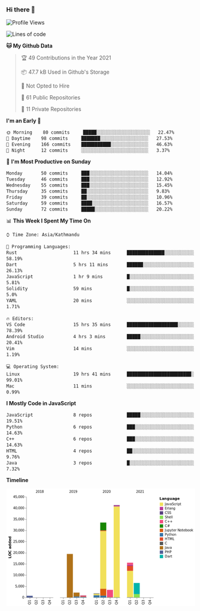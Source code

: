 ### Hi there 👋


<!--START_SECTION:waka-->
![Profile Views](http://img.shields.io/badge/Profile%20Views-0-blue)

![Lines of code](https://img.shields.io/badge/From%20Hello%20World%20I%27ve%20Written-125892%20lines%20of%20code-blue)

**🐱 My Github Data** 

> 🏆 49 Contributions in the Year 2021
 > 
> 📦 47.7 kB Used in Github's Storage 
 > 
> 🚫 Not Opted to Hire
 > 
> 📜 61 Public Repositories 
 > 
> 🔑 11 Private Repositories  
 > 
**I'm an Early 🐤** 

```text
🌞 Morning    80 commits     █████░░░░░░░░░░░░░░░░░░░░   22.47% 
🌆 Daytime    98 commits     ███████░░░░░░░░░░░░░░░░░░   27.53% 
🌃 Evening    166 commits    ███████████░░░░░░░░░░░░░░   46.63% 
🌙 Night      12 commits     ░░░░░░░░░░░░░░░░░░░░░░░░░   3.37%

```
📅 **I'm Most Productive on Sunday** 

```text
Monday       50 commits     ███░░░░░░░░░░░░░░░░░░░░░░   14.04% 
Tuesday      46 commits     ███░░░░░░░░░░░░░░░░░░░░░░   12.92% 
Wednesday    55 commits     ███░░░░░░░░░░░░░░░░░░░░░░   15.45% 
Thursday     35 commits     ██░░░░░░░░░░░░░░░░░░░░░░░   9.83% 
Friday       39 commits     ██░░░░░░░░░░░░░░░░░░░░░░░   10.96% 
Saturday     59 commits     ████░░░░░░░░░░░░░░░░░░░░░   16.57% 
Sunday       72 commits     █████░░░░░░░░░░░░░░░░░░░░   20.22%

```


📊 **This Week I Spent My Time On** 

```text
⌚︎ Time Zone: Asia/Kathmandu

💬 Programming Languages: 
Rust                     11 hrs 34 mins      ██████████████░░░░░░░░░░░   58.19% 
Dart                     5 hrs 11 mins       ██████░░░░░░░░░░░░░░░░░░░   26.13% 
JavaScript               1 hr 9 mins         █░░░░░░░░░░░░░░░░░░░░░░░░   5.81% 
Solidity                 59 mins             █░░░░░░░░░░░░░░░░░░░░░░░░   5.0% 
YAML                     20 mins             ░░░░░░░░░░░░░░░░░░░░░░░░░   1.71%

🔥 Editors: 
VS Code                  15 hrs 35 mins      ███████████████████░░░░░░   78.39% 
Android Studio           4 hrs 3 mins        █████░░░░░░░░░░░░░░░░░░░░   20.41% 
Vim                      14 mins             ░░░░░░░░░░░░░░░░░░░░░░░░░   1.19%

💻 Operating System: 
Linux                    19 hrs 41 mins      ████████████████████████░   99.01% 
Mac                      11 mins             ░░░░░░░░░░░░░░░░░░░░░░░░░   0.99%

```

**I Mostly Code in JavaScript** 

```text
JavaScript               8 repos             █████░░░░░░░░░░░░░░░░░░░░   19.51% 
Python                   6 repos             ███░░░░░░░░░░░░░░░░░░░░░░   14.63% 
C++                      6 repos             ███░░░░░░░░░░░░░░░░░░░░░░   14.63% 
HTML                     4 repos             ██░░░░░░░░░░░░░░░░░░░░░░░   9.76% 
Java                     3 repos             █░░░░░░░░░░░░░░░░░░░░░░░░   7.32%

```


**Timeline**

![Chart not found](https://raw.githubusercontent.com/voidash/voidash/main/charts/bar_graph.png) 


<!--END_SECTION:waka-->


<!--
**voidash/voidash** is a ✨ _special_ ✨ repository because its `README.md` (this file) appears on your GitHub profile.

Here are some ideas to get you started:

- 🔭 I’m currently working on ...
- 🌱 I’m currently learning ...
- 👯 I’m looking to collaborate on ...
- 🤔 I’m looking for help with ...
- 💬 Ask me about ...
- 📫 How to reach me: ...
- 😄 Pronouns: ...
- ⚡ Fun fact: ...
-->
